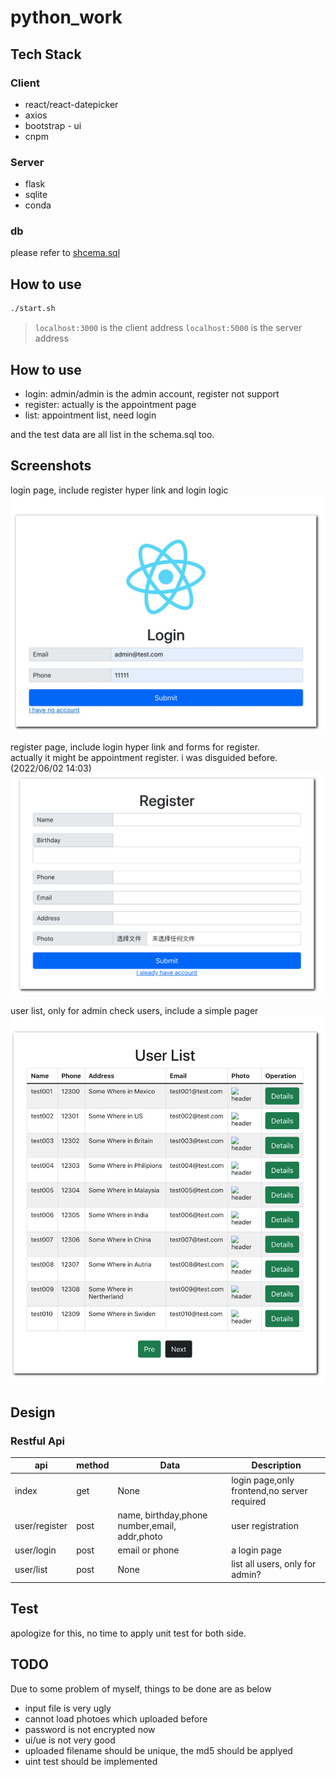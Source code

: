 # python_work


## Tech Stack

### Client
* react/react-datepicker
* axios
* bootstrap - ui
* cnpm

### Server
* flask
* sqlite
* conda

### db
please refer to [shcema.sql](./backend/schema.sql)

## How to use 
```sh
./start.sh
```

> `localhost:3000` is the client address
> `localhost:5000` is the server address

## How to use
* login: admin/admin is the admin account, register not support
* register: actually is the appointment page
* list: appointment list, need login

and the test data are all list in the schema.sql too.

## Screenshots
login page, include register hyper link and login logic
![Login](./screenshots/login.png)

register page, include login hyper link and forms for register.  
actually it might be appointment register. i was disguided before. (2022/06/02 14:03)
![Register](./screenshots/register.png)

user list, only for admin check users, include a simple pager
![list](./screenshots/list.png)

## Design
### Restful Api
| api | method | Data| Description |
|----------|--------|-------------|----------|
|index       |  get|None |login page,only frontend,no server required|
|user/register|post|name, birthday,phone number,email, addr,photo|user registration|
|user/login|post|email or phone| a login page|
|user/list|post|None|list all users, only for admin?|


## Test
apologize for this, no time to apply unit test for both side.

## TODO
Due to some problem of myself, things to be done are as below
* input file is very ugly
* cannot load photoes which uploaded before
* password is not encrypted now
* ui/ue is not very good
* uploaded filename should be unique, the md5 should be applyed
* uint test should be implemented